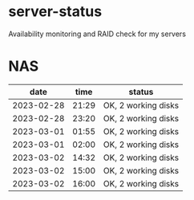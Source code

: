# server-status
Availability monitoring and RAID check for my servers

# NAS
| date | time | status |
|------|------|--------|
| 2023-02-28 | 21:29 | OK, 2 working disks |
| 2023-02-28 | 23:20 | OK, 2 working disks |
| 2023-03-01 | 01:55 | OK, 2 working disks |
| 2023-03-01 | 02:00 | OK, 2 working disks |
| 2023-03-02 | 14:32 | OK, 2 working disks |
| 2023-03-02 | 15:00 | OK, 2 working disks |
| 2023-03-02 | 16:00 | OK, 2 working disks |
